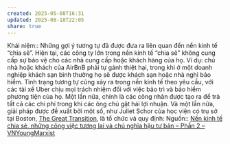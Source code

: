 ```yaml
---
created: 2025-05-08T16:31
updated: 2025-08-18T22:05
share: true
---
```

Khái niệm:: 
Những gợi ý tương tự đã được đưa ra liên quan đến nền kinh tế “chia sẻ”. Hiện tại, các công ty lớn trong nền kinh tế “chia sẻ” không cung cấp sự bảo vệ cho các nhà cung cấp hoặc khách hàng của họ. Ví dụ: chủ nhà hoặc khách của AirBnB phải tự gánh thiệt hại, trong khi ở một doanh nghiệp khách sạn bình thường họ sẽ được khách sạn hoặc nhà nghỉ bảo hiểm. Tình trạng tương tự cũng xảy ra trong nền kinh tế theo yêu cầu, với các tài xế Uber chịu mọi trách nhiệm đối với việc bảo trì và bảo hiểm phương tiện của họ. Một lần nữa, chính là các công nhân được tạo ra để trả tất cả các chi phí trong khi các ông chủ gặt hái lợi nhuận. Và một lần nữa, giải pháp được đề xuất bởi một số, như Juliet Schor của học viện có trụ sở tại Boston, [The Great Transition](http://www.greattransition.org/publication/debating-the-sharing-economy), là tổ chức và quy định:
Nguồn:: [Nền kinh tế chia sẻ, những công việc tương lai và chủ nghĩa hậu tư bản – Phần 2 – VNYoungMarxist](https://vnmarxist.com/post-22.html)
